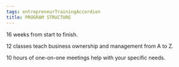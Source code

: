 ```yaml
---
tags: entrepreneurTrainingAccordion
title: PROGRAM STRUCTURE
---
```

16 weeks from start to finish.

12 classes teach business ownership and management from A to Z.

10 hours of one-on-one meetings help with your specific needs.
